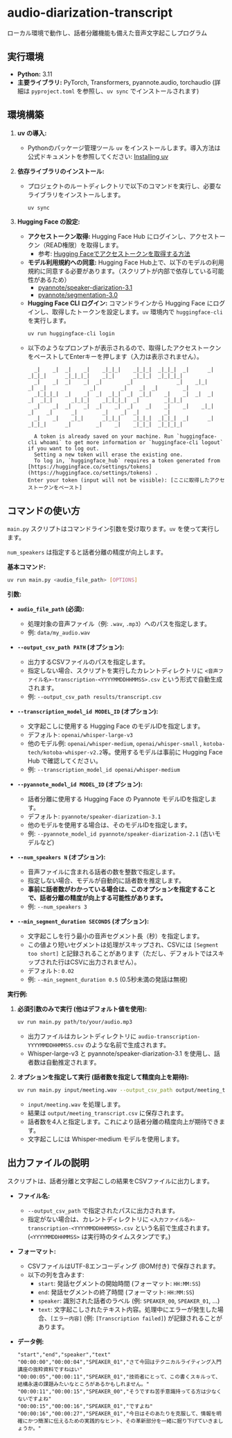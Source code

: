 # audio-diarization-transcript

ローカル環境で動作し、話者分離機能も備えた音声文字起こしプログラム

## 実行環境

* **Python:** 3.11
* **主要ライブラリ:** PyTorch, Transformers, pyannote.audio, torchaudio (詳細は `pyproject.toml` を参照し、`uv sync` でインストールされます)


## 環境構築

1.  **uv の導入:**
    * Pythonのパッケージ管理ツール `uv` をインストールします。導入方法は公式ドキュメントを参照してください: [Installing uv](https://docs.astral.sh/uv/getting-started/installation/)

2.  **依存ライブラリのインストール:**
    * プロジェクトのルートディレクトリで以下のコマンドを実行し、必要なライブラリをインストールします。
        ```bash
        uv sync
        ```

3.  **Hugging Face の設定:**
    * **アクセストークン取得:** Hugging Face Hub にログインし、アクセストークン（READ権限）を取得します。
        * 参考: [Hugging Faceでアクセストークンを取得する方法](https://monomonotech.jp/kurage/memo/m250108_huggingface_get_token)
    * **モデル利用規約への同意:** Hugging Face Hub上で、以下のモデルの利用規約に同意する必要があります。（スクリプトが内部で依存している可能性があるため）
        * [pyannote/speaker-diarization-3.1](https://huggingface.co/pyannote/speaker-diarization-3.1)
        * [pyannote/segmentation-3.0](https://huggingface.co/pyannote/segmentation-3.0)
    * **Hugging Face CLI ログイン:** コマンドラインから Hugging Face にログインし、取得したトークンを設定します。`uv` 環境内で `huggingface-cli` を実行します。
        ```bash
        uv run huggingface-cli login
        ```
    * 以下のようなプロンプトが表示されるので、取得したアクセストークンをペーストしてEnterキーを押します（入力は表示されません）。
        ```text
          _|    _|  _|    _|    _|_|_|    _|_|_|  _|_|_|  _|      _|    _|_|_|      _|_|_|_|    _|_|      _|_|_|  _|_|_|_|
          _|    _|  _|    _|  _|        _|              _|    _|_|    _|  _|              _|        _|    _|  _|        _|
          _|_|_|_|  _|    _|  _|  _|_|  _|  _|_|    _|    _|  _|  _|  _|  _|_|      _|_|_|    _|_|_|_|  _|        _|_|_|
          _|    _|  _|    _|  _|    _|  _|    _|    _|    _|    _|_|  _|    _|      _|        _|    _|  _|        _|
          _|    _|    _|_|      _|_|_|    _|_|_|  _|_|_|  _|      _|    _|_|_|      _|        _|    _|    _|_|_|  _|_|_|_|

          A token is already saved on your machine. Run `huggingface-cli whoami` to get more information or `huggingface-cli logout` if you want to log out.
          Setting a new token will erase the existing one.
          To log in, `huggingface_hub` requires a token generated from [https://huggingface.co/settings/tokens](https://huggingface.co/settings/tokens) .
        Enter your token (input will not be visible): [ここに取得したアクセストークンをペースト]
        ```

## コマンドの使い方

`main.py` スクリプトはコマンドライン引数を受け取ります。`uv` を使って実行します。

`num_speakers` は指定すると話者分離の精度が向上します。

**基本コマンド:**
```bash
uv run main.py <audio_file_path> [OPTIONS]
```

**引数:**

* **`audio_file_path` (必須):**
    * 処理対象の音声ファイル（例: `.wav`, `.mp3`）へのパスを指定します。
    * 例: `data/my_audio.wav`

* **`--output_csv_path PATH` (オプション):**
    * 出力するCSVファイルのパスを指定します。
    * 指定しない場合、スクリプトを実行したカレントディレクトリに `<音声ファイル名>-transcription-<YYYYMMDDHHMMSS>.csv` という形式で自動生成されます。
    * 例: `--output_csv_path results/transcript.csv`

* **`--transcription_model_id MODEL_ID` (オプション):**
    * 文字起こしに使用する Hugging Face のモデルIDを指定します。
    * デフォルト: `openai/whisper-large-v3`
    * 他のモデル例: `openai/whisper-medium`, `openai/whisper-small` , `kotoba-tech/kotoba-whisper-v2.2`等。使用するモデルは事前に Hugging Face Hub で確認してください。
    * 例: `--transcription_model_id openai/whisper-medium`

* **`--pyannote_model_id MODEL_ID` (オプション):**
    * 話者分離に使用する Hugging Face の Pyannote モデルIDを指定します。
    * デフォルト: `pyannote/speaker-diarization-3.1`
    * 他のモデルを使用する場合は、そのモデルIDを指定します。
    * 例: `--pyannote_model_id pyannote/speaker-diarization-2.1` (古いモデルなど)

* **`--num_speakers N` (オプション):**
    * 音声ファイルに含まれる話者の数を整数で指定します。
    * 指定しない場合、モデルが自動的に話者数を推定します。
    * **事前に話者数がわかっている場合は、このオプションを指定することで、話者分離の精度が向上する可能性があります。**
    * 例: `--num_speakers 3`

* **`--min_segment_duration SECONDS` (オプション):**
    * 文字起こしを行う最小の音声セグメント長（秒）を指定します。
    * この値より短いセグメントは処理がスキップされ、CSVには `[Segment too short]` と記録されることがあります（ただし、デフォルトではスキップされた行はCSVに出力されません）。
    * デフォルト: `0.02`
    * 例: `--min_segment_duration 0.5` (0.5秒未満の発話は無視)

**実行例:**

1.  **必須引数のみで実行 (他はデフォルト値を使用):**
    ```bash
    uv run main.py path/to/your/audio.mp3
    ```
    * 出力ファイルはカレントディレクトリに `audio-transcription-YYYYMMDDHHMMSS.csv` のような名前で生成されます。
    * Whisper-large-v3 と pyannote/speaker-diarization-3.1 を使用し、話者数は自動推定されます。

2.  **オプションを指定して実行 (話者数を指定して精度向上を期待):**
    ```bash
    uv run main.py input/meeting.wav --output_csv_path output/meeting_transcript.csv --num_speakers 4 --transcription_model_id openai/whisper-medium
    ```
    * `input/meeting.wav` を処理します。
    * 結果は `output/meeting_transcript.csv` に保存されます。
    * 話者数を4人と指定します。これにより話者分離の精度向上が期待できます。
    * 文字起こしには Whisper-medium モデルを使用します。

## 出力ファイルの説明

スクリプトは、話者分離と文字起こしの結果をCSVファイルに出力します。

* **ファイル名:**
    * `--output_csv_path` で指定されたパスに出力されます。
    * 指定がない場合は、カレントディレクトリに `<入力ファイル名>-transcription-<YYYYMMDDHHMMSS>.csv` という名前で生成されます。 (`<YYYYMMDDHHMMSS>` は実行時のタイムスタンプです。)

* **フォーマット:**
    * CSVファイルはUTF-8エンコーディング (BOM付き) で保存されます。
    * 以下の列を含みます:
        * `start`: 発話セグメントの開始時間 (フォーマット: `HH:MM:SS`)
        * `end`: 発話セグメントの終了時間 (フォーマット: `HH:MM:SS`)
        * `speaker`: 識別された話者のラベル (例: `SPEAKER_00`, `SPEAKER_01`, ...)
        * `text`: 文字起こしされたテキスト内容。処理中にエラーが発生した場合、`[エラー内容]` (例: `[Transcription failed]`) が記録されることがあります。

* **データ例:**
    ```csv
    "start","end","speaker","text"
    "00:00:00","00:00:04","SPEAKER_01","さて今回はテクニカルライティング入門講座の抜粋資料ですねはい"
    "00:00:05","00:00:11","SPEAKER_01","技術者にとって、この書くスキルって、結構永遠の課題みたいなところがあるかもしれません。"
    "00:00:11","00:00:15","SPEAKER_00","そうですね苦手意識持ってる方は少なくないですよね"
    "00:00:15","00:00:16","SPEAKER_01","ですよね"
    "00:00:16","00:00:27","SPEAKER_01","今日はそのあたりを克服して、情報を明確にかつ簡潔に伝えるための実践的なヒント、その革新部分を一緒に掘り下げていきましょうか。"
    ```
